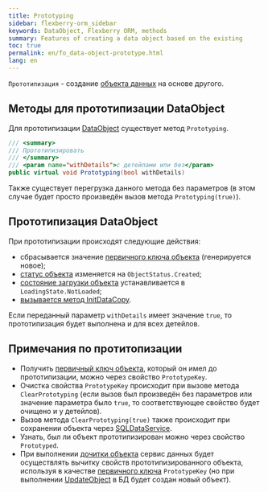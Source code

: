 ```yaml
---
title: Prototyping
sidebar: flexberry-orm_sidebar
keywords: DataObject, Flexberry ORM, methods
summary: Features of creating a data object based on the existing
toc: true
permalink: en/fo_data-object-prototype.html
lang: en
---
```


`Прототипизация` - создание [объекта данных](fo_data-object.html) на основе другого.

## Методы для прототипизации DataObject

Для прототипизации [DataObject](fo_data-object.html) существует метод `Prototyping`.

```csharp
/// <summary>
/// Прототипизировать
/// </summary>
/// <param name="withDetails">с детейлами или без</param>
public virtual void Prototyping(bool withDetails)
```

Также существует перегрузка данного метода без параметров (в этом случае будет просто произведён вызов метода `Prototyping(true)`).

## Прототипизация DataObject

При прототипизации происходят следующие действия:

* сбрасывается значение [первичного ключа объекта](fo_primary-keys-objects.html) (генерируется новое);
* [статус объекта](fo_object-status.html) изменяется на `ObjectStatus.Created`;
* [состояние загрузки объекта](fo_object-status.html) устанавливается в `LoadingState.NotLoaded`;
* [вызывается метод InitDataCopy](fo_data-object-copy.html).

Если переданный параметр `withDetails` имеет значение `true`, то прототипизация будет выполнена и для всех детейлов.

## Примечания по протитопизации

* Получить [первичный ключ объекта](fo_primary-keys-objects.html), который он имел до прототипизации, можно через свойство `PrototypeKey`.
* Очистка свойства `PrototypeKey` происходит при вызове метода `ClearPrototyping` (если вызов был произведён без параметров или значение параметра было `true`, то соответствующее свойство будет очищено и у детейлов).
* Вызов метода `ClearPrototyping(true)` также происходит при сохранении объекта через [SQLDataService](fo_sql-data-service.html).
* Узнать, был ли объект прототипизирован можно через свойство `Prototyped`.
* При выполнении [дочитки объекта](fo_additional-loading.html) сервис данных будет осуществлять вычитку свойств прототипизированного объекта, используя в качестве [первичного ключа](fo_primary-keys-objects.html) `PrototypeKey` (но при выполнении [UpdateObject](fo_data-service.html) в БД будет создан новый объект).